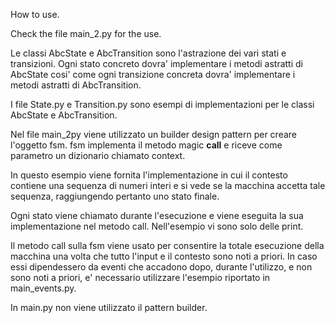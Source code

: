 How to use.

Check the file main_2.py for the use.

Le classi AbcState e AbcTransition sono l'astrazione dei vari stati e transizioni.
Ogni stato concreto dovra' implementare i metodi astratti di AbcState cosi' come ogni transizione concreta dovra' implementare i metodi astratti di AbcTransition.

I file State.py e Transition.py sono esempi di implementazioni per le classi AbcState e AbcTransition.

Nel file main_2py viene utilizzato un builder design pattern per creare l'oggetto fsm.
fsm implementa il metodo magic __call__ e riceve come parametro un dizionario chiamato context.

In questo esempio viene fornita l'implementazione in cui il contesto contiene una sequenza di numeri interi e si vede se la macchina accetta tale sequenza, raggiungendo pertanto uno stato finale.

Ogni stato viene chiamato durante l'esecuzione e viene eseguita la sua implementazione nel metodo call. Nell'esempio vi sono solo delle print.

Il metodo call sulla fsm viene usato per consentire la totale esecuzione della macchina una volta che tutto l'input e il contesto sono noti a priori.
In caso essi dipendessero da eventi che accadono dopo, durante l'utilizzo, e non sono noti a priori, e' necessario utilizzare l'esempio riportato in main_events.py.

In main.py non viene utilizzato il pattern builder.